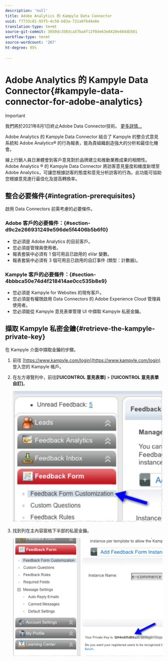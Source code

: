 ```yaml
---
description: 'null'
title: Adobe Analytics 的 Kampyle Data Connector
uuid: f7733c81-93f5-4c50-b83a-721a6fbd4e8e
translation-type: tm+mt
source-git-commit: 3850dc3503ca57ba4f13f0de63e8420e484db501
workflow-type: tm+mt
source-wordcount: '267'
ht-degree: 95%

---
```



# Adobe Analytics 的 Kampyle Data Connector{#kampyle-data-connector-for-adobe-analytics}

>[!IMPORTANT]
>
>我們將於2021年8月1日終止Adobe Data Connector技術。 [更多詳情...](/help/import/data-connectors/data-connectors-eol.md)

Adobe Analytics 的 Kampyle Data Connector 結合了 Kampyle 的整合式意見系統和 Adobe Analytics® 的行為報表，能為貴組織創造強大的分析和最佳化機會。

線上行銷人員日漸體會到客戶意見對於品牌建立和推動業務成果的相關性。Adobe Analytics ® 的 Kampyle Data Connector 將訪客意見量度和維度新增至 Adobe Analytics，可讓您根據訪客的態度和意見分析訪客的行為。此功能可協助您根據意見進行最佳化及提高轉換率。

## 整合必要條件{#integration-prerequisites}

啟用 Data Connectors 前需考慮的必要條件。

### Adobe 客戶的必要條件：{#section-d9c2e266931249e596de5f4406b5b6f0}

* 您必須是 Adobe Analytics 的目前客戶。
* 您必須是管理員使用者。
* 報表套裝中必須有 1 個可用且已啟用的 eVar 變數。
* 報表套裝中必須有 3 個可用且已啟用的自訂事件 (類型：計數器)。

### Kampyle 客戶的必要條件：{#section-4bbbca50e74d4f218414ae0cc535b8e9}

* 您必須是 Kampyle for Websites 的現有客戶。
* 您必須是有權限啟用 Data Connectors 的 Adobe Experience Cloud 管理員使用者。
* 您必須能從 Kampyle 意見表單管理 UI 中擷取 Kampyle 私密金鑰。

## 擷取 Kampyle 私密金鑰{#retrieve-the-kampyle-private-key}

在 Kampyle 介面中擷取金鑰的步驟。

1. 前往 [https://www.kampyle.com/login](https://www.kampyle.com/login) 登入您的 Kampyle 帳戶。
1. 在左方導覽列中，前往&#x200B;**[!UICONTROL 意見表單]** > **[!UICONTROL 意見表單自訂]**。

   ![](assets/retrieve_key1.png)

1. 找到列在主內容窗格下半部的私密金鑰。

   ![](assets/retrieve_key2.png)
